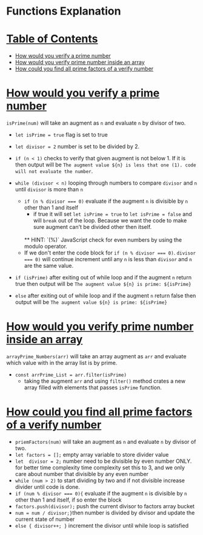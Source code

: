 # Functions Explanation
# [Table of Contents](#table-of-contents)
  * [How would you verify a prime number](#how-would-you-verify-a-prime-number)
  * [How would you verify prime number inside an array](#how-would-you-verify-prime-number-inside-an-array)
  * [How could you find all prime factors of a verify number](#how-could-you-find-all-prime-factors-of-a-verify-number)
  
# [How would you verify a prime number](#table-of-contents)
   <!-- [function](/beginner/prime/primeNumber.js?plain=1)  -->
   `isPrime(num)` will take an augment as `n` and evaluate `n` by divisor of two.
   - `let isPrime = true` flag is set to true
   - `let divisor = 2` number is set to be divided by 2.
   - `if (n < 1)` checks to verify that given augment is not below 1. If it is then output will be `The augment value ${n} is less that one (1). code will not evaluate the number`. 
   -  `while (divisor < n)` looping through numbers to compare `divisor` and `n` until `divisor` is more than `n`
        - `if (n % divisor === 0)` evaluate if the augment `n` is divisible by `n` other than 1 and itself
            - if true it will set `let isPrime = true` to `let isPrime = false` and will `break` out of the loop. Because we want the code to make sure augment can't be divided other then itself.
            <br>
            ** HINT: `(%)` JavaScript check for even numbers by using the modulo operator.
        - If we don't enter the code block for `if (n % divisor === 0)`. `divisor === 0)` will continue increment until any `n` is less than `divisor` and `n` are the same value.

- `if (isPrime)` after exiting out of while loop and if the augment `n` return true then output will be 
    `The augment value ${n} is prime: ${isPrime}`
- `else` after exiting out of while loop and if the augment `n` return false then output will be 
    `The augment value ${n} is prime: ${isPrime}`

# [How would you verify prime number inside an array](#table-of-contents)
`arrayPrime_Numbers(arr)` will take an array augment  as `arr` and evaluate which value with in the array list is by prime.
- `const arrPrime_List = arr.filter(isPrime)`
    - taking the augment `arr` and using `filter()` method crates a new array filled with elements that passes `isPrime` function.

# [How could you find all prime factors of a verify number](#table-of-contents)
- `priemFactors(num)` will take an augment as `n` and evaluate `n` by divisor of two.
- `let factors = [];` empty array variable to store divider value
- `let  divisor = 2;` number need to be divisible by even number ONLY. for better time complexity time complexity set this to 3, and we only care about number that divisible by any even number
- `while (num > 2)` to start dividing by two and if not divisible increase divider until code is done.  
- `if (num % divisor === 0){` evaluate if the augment `n` is divisible by `n` other than 1 and itself, if so enter the block
- `factors.push(divisor);` push the current divisor to factors array bucket
- `num = num / divisor;}`then number is divided by divisor and update the current state of number
- `else { divisor++; }` increment the divisor until while loop is satisfied
